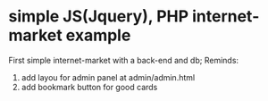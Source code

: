 # simple JS(Jquery), PHP internet-market example
First simple internet-market with a back-end and db;
Reminds:
 1) add layou for admin panel at admin/admin.html
 2) add bookmark button for good cards
